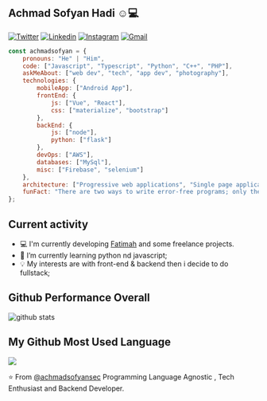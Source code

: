 <h2>Achmad Sofyan Hadi ☺💻</h2>

[![Twitter](https://img.shields.io/badge/-Twitter-222222?style=flat-square&logo=twitter&logoColor=white&link=https://twitter.com/achmadsofyan/)](https://twitter.com/achmadsofyan/)
[![Linkedin](https://img.shields.io/badge/-LinkedIn-222222?style=flat-square&logo=Linkedin&logoColor=white&link=https://www.linkedin.com/in/achmadsofyanhadi/)](https://www.linkedin.com/in/achmadsofyanhadi/)
[![Instagram](https://img.shields.io/badge/-Instagram-222222?style=flat-square&logo=Instagram&logoColor=white&link=https://www.instagram.com/achmadsofyan_h)](www.instagram.com/achmadsofyan_h)
[![Gmail](https://img.shields.io/badge/-Gmail-222222?style=flat-square&logo=gmail&logoColor=white&link=https://www.gmail.com)](https://gmail.com)

```javascript
const achmadsofyan = {
    pronouns: "He" | "Him",
    code: ["Javascript", "Typescript", "Python", "C++", "PHP"],
    askMeAbout: ["web dev", "tech", "app dev", "photography"],
    technologies: {
        mobileApp: ["Android App"],
        frontEnd: {
            js: ["Vue", "React"],
            css: ["materialize", "bootstrap"]
        },
        backEnd: {
            js: ["node"],
            python: ["flask"]
        },
        devOps: ["AWS"],
        databases: ["MySql"],
        misc: ["Firebase", "selenium"]
    },
    architecture: ["Progressive web applications", "Single page applications"],
    funFact: "There are two ways to write error-free programs; only the third one works"
};
```

## Current activity

- 💻 I'm currently developing <a href="https://github.com/achmadsofyansec">Fatimah</a> and some freelance projects.
- 📖 I’m currently learning python nd javascript;
- 💡 My interests are with front-end & backend then i decide to do fullstack;

## Github Performance Overall

![github stats](https://github-readme-stats.vercel.app/api?username=achmadsofyansec&show_icons=true)

## My Github Most Used Language

<img src="https://github-readme-stats.vercel.app/api/top-langs/?username=achmadsofyansec&theme=vue">

⭐️ From [@achmadsofyansec](https://github.com/achmadsofyansec)
Programming Language Agnostic , Tech Enthusiast and Backend Developer.
